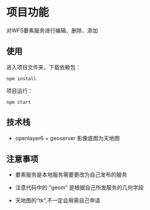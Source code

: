 # 项目功能

对WFS要素服务进行编辑、删除、添加

## 使用

进入项目文件夹，下载依赖包：

    npm install

项目运行：

    npm start

## 技术栈

* openlayer6 + geoserver   影像底图为天地图

## 注意事项

- 要素服务是本地服务需要更改为自己发布的服务

- 注意代码中的 “geom” 是根据自己所发服务的几何字段

- 天地图的“tk”,不一定会用需自己申请

  